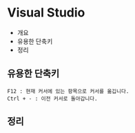 # Visual Studio

* 개요
* 유용한 단축키
* 정리

## 유용한 단축키

    F12 : 현재 커서에 있는 항목으로 커서를 옮깁니다.
    Ctrl + - : 이전 커서로 돌아갑니다.

## 정리








 
